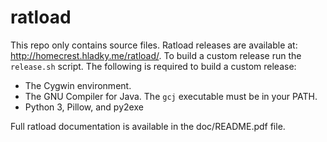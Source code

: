 ratload
=======

This repo only contains source files. Ratload releases are available at: http://homecrest.hladky.me/ratload/. To build a custom release run the `release.sh` script. The following is required to build a custom release:
* The Cygwin environment.
* The GNU Compiler for Java. The `gcj` executable must be in your PATH.
* Python 3, Pillow, and py2exe
  
Full ratload documentation is available in the doc/README.pdf file.